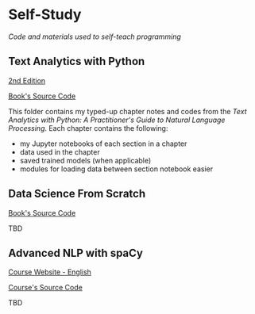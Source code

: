 # Self-Study
_Code and materials used to self-teach programming_

## Text Analytics with Python

[2nd Edition](https://www.amazon.com/Text-Analytics-Python-Practitioners-Processing-dp-1484243536/dp/1484243536/ref=dp_ob_title_bk)

[Book's Source Code](https://github.com/Apress/text-analytics-w-python-2e)

This folder contains my typed-up chapter notes and codes from the _Text Analytics with Python: A Practitioner's Guide to Natural Language Processing_. Each chapter contains the following:
* my Jupyter notebooks of each section in a chapter
* data used in the chapter 
* saved trained models (when applicable) 
* modules for loading data between section notebook easier
    

## Data Science From Scratch

[Book's Source Code](https://github.com/joelgrus/data-science-from-scratch) 

TBD

## Advanced NLP with spaCy 

[Course Website - English](https://course.spacy.io/en)

[Course's Source Code](https://github.com/ines/spacy-course)

TBD